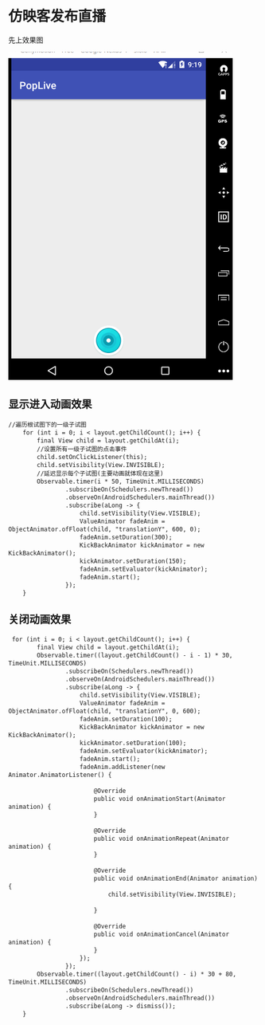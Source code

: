 # 仿映客发布直播  
先上效果图   

![](gif/popLive.gif)

## 显示进入动画效果  

    //遍历根试图下的一级子试图
        for (int i = 0; i < layout.getChildCount(); i++) {
            final View child = layout.getChildAt(i);
            //设置所有一级子试图的点击事件
            child.setOnClickListener(this);
            child.setVisibility(View.INVISIBLE);
            //延迟显示每个子试图(主要动画就体现在这里)
            Observable.timer(i * 50, TimeUnit.MILLISECONDS)
                    .subscribeOn(Schedulers.newThread())
                    .observeOn(AndroidSchedulers.mainThread())
                    .subscribe(aLong -> {
                        child.setVisibility(View.VISIBLE);
                        ValueAnimator fadeAnim = ObjectAnimator.ofFloat(child, "translationY", 600, 0);
                        fadeAnim.setDuration(300);
                        KickBackAnimator kickAnimator = new KickBackAnimator();
                        kickAnimator.setDuration(150);
                        fadeAnim.setEvaluator(kickAnimator);
                        fadeAnim.start();
                    });
        }
        
##  关闭动画效果  
     
     for (int i = 0; i < layout.getChildCount(); i++) {
            final View child = layout.getChildAt(i);
            Observable.timer((layout.getChildCount() - i - 1) * 30, TimeUnit.MILLISECONDS)
                    .subscribeOn(Schedulers.newThread())
                    .observeOn(AndroidSchedulers.mainThread())
                    .subscribe(aLong -> {
                        child.setVisibility(View.VISIBLE);
                        ValueAnimator fadeAnim = ObjectAnimator.ofFloat(child, "translationY", 0, 600);
                        fadeAnim.setDuration(100);
                        KickBackAnimator kickAnimator = new KickBackAnimator();
                        kickAnimator.setDuration(100);
                        fadeAnim.setEvaluator(kickAnimator);
                        fadeAnim.start();
                        fadeAnim.addListener(new Animator.AnimatorListener() {

                            @Override
                            public void onAnimationStart(Animator animation) {
                            }

                            @Override
                            public void onAnimationRepeat(Animator animation) {
                            }

                            @Override
                            public void onAnimationEnd(Animator animation) {
                                child.setVisibility(View.INVISIBLE);

                            }

                            @Override
                            public void onAnimationCancel(Animator animation) {
                            }
                        });
                    });
            Observable.timer((layout.getChildCount() - i) * 30 + 80, TimeUnit.MILLISECONDS)
                    .subscribeOn(Schedulers.newThread())
                    .observeOn(AndroidSchedulers.mainThread())
                    .subscribe(aLong -> dismiss());
        }

